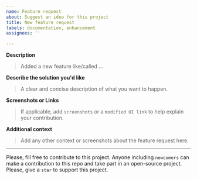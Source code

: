 ```yaml
---
name: Feature request
about: Suggest an idea for this project
title: New feature request
labels: documentation, enhancement
assignees: ''

---
```


**Description**
> Added a new feature like/called ...

**Describe the solution you'd like**
> A clear and concise description of what you want to happen.

**Screenshots or Links**
> If applicable, add `screenshots` or a `modified UI link` to help explain your contribution.

**Additional context**
> Add any other context or screenshots about the feature request here.

---

Please, fill free to contribute to this project. Anyone including `newcomers` can make a contribution to this repo and take part in an open-source project. Please, give a `star` to support this project.
<br />
